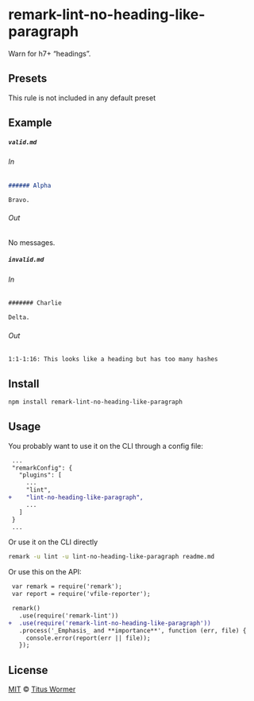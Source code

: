 <!--This file is generated-->

# remark-lint-no-heading-like-paragraph

Warn for h7+ “headings”.

## Presets

This rule is not included in any default preset

## Example

##### `valid.md`

###### In

```markdown
###### Alpha

Bravo.
```

###### Out

No messages.

##### `invalid.md`

###### In

```markdown
####### Charlie

Delta.
```

###### Out

```text
1:1-1:16: This looks like a heading but has too many hashes
```

## Install

```sh
npm install remark-lint-no-heading-like-paragraph
```

## Usage

You probably want to use it on the CLI through a config file:

```diff
 ...
 "remarkConfig": {
   "plugins": [
     ...
     "lint",
+    "lint-no-heading-like-paragraph",
     ...
   ]
 }
 ...
```

Or use it on the CLI directly

```sh
remark -u lint -u lint-no-heading-like-paragraph readme.md
```

Or use this on the API:

```diff
 var remark = require('remark');
 var report = require('vfile-reporter');

 remark()
   .use(require('remark-lint'))
+  .use(require('remark-lint-no-heading-like-paragraph'))
   .process('_Emphasis_ and **importance**', function (err, file) {
     console.error(report(err || file));
   });
```

## License

[MIT](https://github.com/wooorm/remark-lint/blob/master/LICENSE) © [Titus Wormer](http://wooorm.com)
